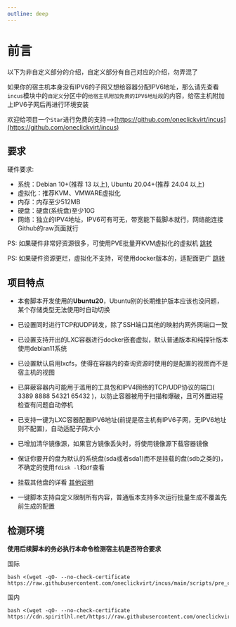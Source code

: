 ```yaml
---
outline: deep
---
```


# 前言

以下为非自定义部分的介绍，自定义部分有自己对应的介绍，勿弄混了

如果你的宿主机本身没有IPV6的子网又想给容器分配IPV6地址，那么请先查看```incus```模块中的```自定义```分区中的```给宿主机附加免费的IPV6地址段```的内容，给宿主机附加上IPV6子网后再进行环境安装

欢迎给项目一个```Star```进行免费的支持-->[https://github.com/oneclickvirt/incus](https://github.com/oneclickvirt/incus)

## 要求

硬件要求:
- 系统：Debian 10+(推荐 13 以上), Ubuntu 20.04+(推荐 24.04 以上)
- 虚拟化：推荐KVM、VMWARE虚拟化
- 内存：内存至少512MB
- 硬盘：硬盘(系统盘)至少10G
- 网络：独立的IPV4地址，IPV6可有可无，带宽能下载脚本就行，网络能连接Github的raw页面就行

PS: 如果硬件非常好资源很多，可使用PVE批量开KVM虚拟化的虚拟机 [跳转](https://github.com/oneclickvirt/pve)

PS: 如果硬件资源更烂，虚拟化不支持，可使用docker版本的，适配面更广 [跳转](https://github.com/oneclickvirt/docker)

## 项目特点

- 本套脚本开发使用的**Ubuntu20**，Ubuntu别的长期维护版本应该也没问题，某个存储类型无法使用时自动切换

- 已设置同时进行TCP和UDP转发，除了SSH端口其他的映射内网外网端口一致

- 已设置支持开出的LXC容器进行docker嵌套虚拟，默认普通版本和纯探针版本使用debian11系统

- 已设置默认启用lxcfs，使得在容器内的查询资源时使用的是配置的视图而不是宿主机的视图

- 已屏蔽容器内可能用于滥用的工具包和IPV4网络的TCP/UDP协议的端口( 3389 8888 54321 65432 )，以防止容器被用于扫描和爆破，且可外置进程检查有问题自动停机

- 已支持一键为LXC容器配置IPV6地址(前提是宿主机有IPV6子网，无IPV6地址则不配置)，自动适配子网大小

- 已增加清华镜像源，如果官方镜像丢失时，将使用镜像源下载容器镜像

- 保证你要开的盘为默认的系统盘(sda或者sda1)而不是挂载的盘(sdb之类的)，不确定的使用```fdisk -l```和```df```查看

- 挂载其他盘的详看 [其他说明](https://github.com/oneclickvirt/incus/blob/main/README_other.md)

- 一键脚本支持自定义限制所有内容，普通版本支持多次运行批量生成不覆盖先前生成的配置

## 检测环境

**使用后续脚本的务必执行本命令检测宿主机是否符合要求**

国际

```
bash <(wget -qO- --no-check-certificate https://raw.githubusercontent.com/oneclickvirt/incus/main/scripts/pre_check.sh)
```

国内

```
bash <(wget -qO- --no-check-certificate https://cdn.spiritlhl.net/https://raw.githubusercontent.com/oneclickvirt/incus/main/scripts/pre_check.sh)
```
